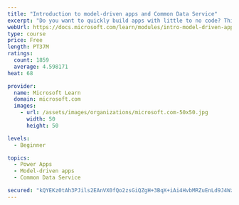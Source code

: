 ```yaml
---
title: "Introduction to model-driven apps and Common Data Service"
excerpt: "Do you want to quickly build apps with little to no code? This module will focus on the building blocks of Common Data Service and model-driven apps. These key components will help you build quick business apps in your organization."
webUrl: https://docs.microsoft.com/learn/modules/intro-model-driven-apps-common-data-service/
type: course
price: Free
length: PT37M
ratings:
  count: 1859
  average: 4.598171
heat: 68

provider:
  name: Microsoft Learn
  domain: microsoft.com
  images:
    - url: /assets/images/organizations/microsoft.com-50x50.jpg
      width: 50
      height: 50

levels:
  - Beginner

topics:
  - Power Apps
  - Model-driven apps
  - Common Data Service

secured: "kQYEKz0tAh3PJils2EAnVX0fQo2zsGiQZgH+3BqX+iAi4HvbMRZuEnLd9J4WzlZQgqP6sffYFzDSBKSZjyy5ssE/5oSN++22C+dXLghaF/EswjDkIjWDORhOWknhzbHdEWub2dcZWapIOQVPpMjo1EKU4G4JRBXSRXAFhG3oCiM/198VREyWBHw5Gj9TzU9tYtZHekslet/0SH7woTPiVHdQu++uhcYyuBYs4OA/xmB3vfjiq0aI3Nz6I4+268iKeapDq9THDxQz1m9RU6UDTxQ7uAfJsYIWKydaYWmpRZ0c1XNsiUfPFomEALwciRN3AfaAFHIqcgqkSsHOh6MmqUlaVENQMRvI8Wp5TTjyVz+nR8Nh8X8rMxiVNqdS+BSSWnmu216BKMyH6kI1Xsj7ueh4XnDKCxv/xdzmCg2bN68=;erkgjKOTzIu07YEaWG6J2A=="
---
```


